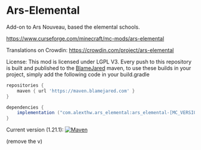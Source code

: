 # Ars-Elemental
Add-on to Ars Nouveau, based the elemental schools.

https://www.curseforge.com/minecraft/mc-mods/ars-elemental

Translations on Crowdin:
https://crowdin.com/project/ars-elemental

License: This mod is licensed under LGPL V3.
Every push to this repository is built and published to the [BlameJared](https://maven.blamejared.com) maven, to use
these builds in your project, simply add the following code in your build.gradle

```gradle
repositories {
    maven { url 'https://maven.blamejared.com' }
}

dependencies {
    implementation ("com.alexthw.ars_elemental:ars_elemental-[MC_VERSION]:[VERSION]") {transitive=false}
}
```

Current version (1.21.1):
[![Maven](https://img.shields.io/maven-metadata/v?label=&color=C71A36&metadataUrl=https%3A%2F%2Fmaven.blamejared.com%2Fcom%2Falexthw%2Fars_elemental%2Fars_elemental-1.21.1%2Fmaven-metadata.xml&style=flat-square)](https://maven.blamejared.com/com/alexthw/ars_elemental/ars_elemental-1.21.1/)

(remove the v)
